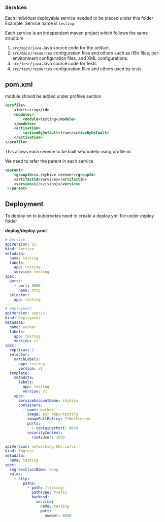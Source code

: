 ### Services

Each individual deployable service needed to be placed under this folder Example: Service name is `testing`

Each service is an independent maven project which follows the same structure

1) `src/main/java` Java source code for the artifact.
2) `src/main/resources` configuration files and others such as i18n files, per-environment configuration files, and XML
   configurations.
3) `src/test/java` Java source code for tests
4) `src/test/resources` configuration files and others used by tests

pom.xml
---
module should be added under profiles section

```xml
<profile>
    <id>testing</id>
    <modules>
        <module>testing</module>
    </modules>
    <activation>
        <activeByDefault>true</activeByDefault>
    </activation>
</profile>
```

This allows each service to be built separately using profile id.

We need to refer the parent in each service

```xml
<parent>
    <groupId>io.skyhive.veeneer</groupId>
    <artifactId>services</artifactId>
    <version>${revision}</version>
 </parent>
```

Deployment
---
To deploy on to kubernetes need to create a deploy.yml file under deploy folder

**deploy/deploy.yaml**

```yml
# Service
apiVersion: v1
kind: Service
metadata:
  name: testing
  labels:
    app: testing
    service: testing
spec:
  ports:
    - port: 8080
      name: http
  selector:
    app: testing
---
# Deployment
apiVersion: apps/v1
kind: Deployment
metadata:
  name: worker
  labels:
    app: testing
    version: v1
spec:
  replicas: 1
  selector:
    matchLabels:
      app: testing
      version: v1
  template:
    metadata:
      labels:
        app: testing
        version: v1
    spec:
      serviceAccountName: skyhive
      containers:
        - name: worker
          image: ecr_repo/testing
          imagePullPolicy: IfNotPresent
          ports:
            - containerPort: 8080
          securityContext:
            runAsUser: 1000
---
apiVersion: networking.k8s.io/v1
kind: Ingress
metadata:
  name: testing
spec:
  ingressClassName: kong
  rules:
    - http:
        paths:
          - path: /testing/
            pathType: Prefix
            backend:
              service:
                name: testing
                port:
                  number: 8080
```